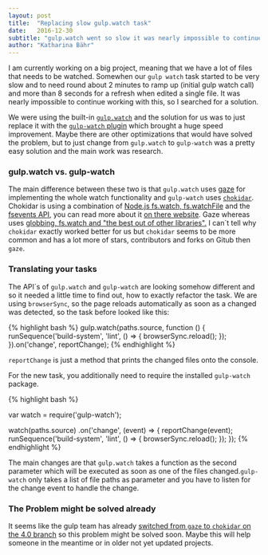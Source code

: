 ```yaml
---
layout: post
title:  "Replacing slow gulp.watch task"
date:   2016-12-30
subtitle: "gulp.watch went so slow it was nearly impossible to continue working with this, so I searched for a solution."
author: "Katharina Bähr"
---
```



<p class="intro">
<span class="dropcap">I</span> am currently working on a big project, meaning that we have a lot of files that needs to be watched. Somewhen our <code>gulp watch</code> task started to be very slow and to need round about 2 minutes to ramp up (initial gulp watch call) 
and more than 8 seconds for a refresh when edited a single file. It was nearly impossible to continue working with this, so I searched for a solution.
</p>

We were using the built-in <a href="https://github.com/gulpjs/gulp/blob/master/docs/API.md" title="link to gulp.watch"><code>gulp.watch</code></a> and the solution for us was to just replace it with the 
<a href="https://www.npmjs.com/package/gulp-watch" title="link to gulp.watch"><code>gulp-watch</code> plugin</a> which brought a huge speed improvement.
Maybe there are other optimizations that would have solved the problem, but to just change from <code>gulp.watch</code> to <code>gulp-watch</code> was a pretty easy solution and the main work was research.

<h3>gulp.watch vs. gulp-watch</h3>

<p>

The main difference between these two is that <code>gulp.watch</code> uses <a href="https://github.com/shama/gaze" title="link to the gaze library">gaze</a> for implementing the whole watch functionality and 
<code>gulp-watch</code> uses <a href="https://github.com/paulmillr/chokidar" title="link to the chokidar library"><code>chokidar</code></a>. 
Chokidar is using a combination of <a href="https://nodejs.org/docs/latest/api/fs.html" title="link to node.js API"> Node.js fs.watch, fs.watchFile</a> and the 
<a href="https://www.npmjs.com/package/fsevents" title="link to fsevents API">fsevents API</a>, you can read more about it <a href="https://www.npmjs.com/package/chokidar" title="link to chokidar on npm">
on there website</a>.
Gaze whereas uses <a href="" title="">globbing, fs.watch and "the best out of other libraries".</a> I can´t tell why <code>chokidar</code> exactly worked better for us but <code>chokidar</code> seems 
to be more common and has a lot more of stars, contributors and forks on Gitub then <code>gaze</code>.
</p>

<h3>Translating your tasks</h3>

The API´s of <code>gulp.watch</code> and <code>gulp-watch</code> are looking somehow different and so it needed a little time to find out, how to exactly refactor the task.
We are using <code>browserSync</code>, so the page reloads automatically as soon as a changed was detected, so the task before looked like this:

{% highlight bash %}
gulp.watch(paths.source, function () {
    runSequence('build-system', 'lint', () => {
        browserSync.reload();
    });
}).on('change', reportChange);
{% endhighlight %} 

<code>reportChange</code> is just a method that prints the changed files onto the console.

For the new task, you additionally need to require the installed <code>gulp-watch</code> package.

{% highlight bash %}

var watch = require('gulp-watch');

watch(paths.source)
.on('change', (event) => {
    reportChange(event);
    runSequence('build-system', 'lint', () => {
        browserSync.reload();
    });
});
{% endhighlight %}

The main changes are that <code>gulp.watch</code> takes a function as the second parameter which will be executed as soon as one of the files changed.<code>gulp-watch</code> only takes a list of file paths as parameter and
you have to listen for the change event to handle the change.


<h3>The Problem might be solved already</h3>

It seems like the gulp team has already <a href="https://github.com/gulpjs/gulp/blob/4.0/index.js" title="link to chokidar change">switched from <code>gaze</code> to <code>chokidar</code> on the 4.0 branch</a> so this problem might be solved soon.
Maybe this will help someone in the meantime or in older not yet updated projects.

